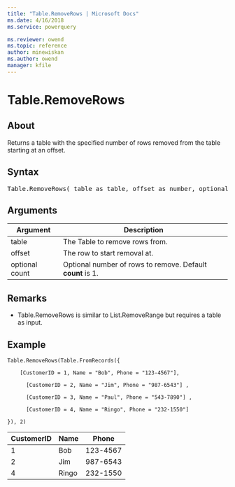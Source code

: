 ```yaml
---
title: "Table.RemoveRows | Microsoft Docs"
ms.date: 4/16/2018
ms.service: powerquery

ms.reviewer: owend
ms.topic: reference
author: minewiskan
ms.author: owend
manager: kfile
---
```

# Table.RemoveRows

  
## About  
Returns a table with the specified number of rows removed from the table starting at an offset.  
## Syntax

<pre>
Table.RemoveRows( table as table, offset as number, optional count as nullable number) as table </pre> 
  
## Arguments  
  
|Argument|Description|  
|------------|---------------|  
|table|The Table to remove rows from.|  
|offset|The row to start removal at.|  
|optional count|Optional number of rows to remove. Default **count** is 1.|  
  
## <a name="__toc360789511"></a>Remarks  
  
-   Table.RemoveRows is similar to List.RemoveRange but requires a table as input.  
  
## Example  
  
```powerquery-m
Table.RemoveRows(Table.FromRecords({  
  
    [CustomerID = 1, Name = "Bob", Phone = "123-4567"],  
  
      [CustomerID = 2, Name = "Jim", Phone = "987-6543"] ,  
  
      [CustomerID = 3, Name = "Paul", Phone = "543-7890"] ,  
  
      [CustomerID = 4, Name = "Ringo", Phone = "232-1550"]  
  
}), 2)  
```  
  
|CustomerID|Name|Phone|  
|--------------|--------|---------|  
|1|Bob|123-4567|  
|2|Jim|987-6543|  
|4|Ringo|232-1550|  
  
